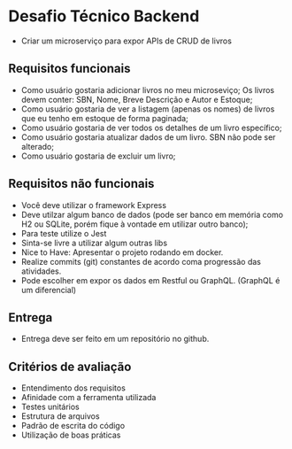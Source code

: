 # Desafio Técnico Backend

- Criar um microserviço para expor APIs de CRUD de livros

## Requisitos funcionais

- Como usuário gostaria adicionar livros no meu microseviço; Os livros devem conter: SBN, Nome, Breve Descrição e Autor e Estoque;
- Como usuário gostaria de ver a listagem (apenas os nomes) de livros que eu tenho em estoque de forma paginada;
- Como usuário gostaria de ver todos os detalhes de um livro específico;
- Como usuário gostaria atualizar dados de um livro. SBN não pode ser alterado;
- Como usuário gostaria de excluir um livro;

## Requisitos não funcionais

- Você deve utilizar o framework Express
- Deve utilzar algum banco de dados (pode ser banco em memória como H2 ou SQLite, porém fique à vontade em utilizar outro banco);
- Para teste utilize o Jest
- Sinta-se livre a utilizar algum outras libs
- Nice to Have: Apresentar o projeto rodando em docker.
- Realize commits (git) constantes de acordo coma progressão das atividades.
- Pode escolher em expor os dados em Restful ou GraphQL. (GraphQL é um diferencial)

## Entrega

- Entrega deve ser feito em um repositório no github.

## Critérios de avaliação

- Entendimento dos requisitos
- Afinidade com a ferramenta utilizada
- Testes unitários
- Estrutura de arquivos
- Padrão de escrita do código
- Utilização de boas práticas
